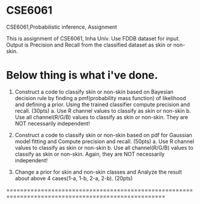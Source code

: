# CSE6061
CSE6061,Probabilistic inference, Assignment

This is assignment of CSE6061, Inha Univ.
Use FDDB dataset for input.
Output is Precision and Recall from the classified dataset as skin or non-skin.

Below thing is what i've done.
====================================================================================================

1. Construct a code to classify skin or non-skin based on Bayesian decision
rule by finding a pmf(probability mass function) of likelihood and defining a
prior. Using the trained classifier compute precision and recall. (30pts)
  a. Use R channel values to classify as skin or non-skin
  b. Use all channel(R/G/B) values to classify as skin or non-skin. They
     are NOT necessarily independent!

2. Construct a code to classify skin or non-skin based on pdf for Gaussian
model fitting and Compute precision and recall. (50pts)
  a. Use R channel values to classify as skin or non-skin
  b. Use all channel(R/G/B) values to classify as skin or non-skin. Again,
     they are NOT necessarily independent!

3. Change a prior for skin and non-skin classes and Analyze the result about
above 4 cases(1-a, 1-b, 2-a, 2-b). (20pts)

====================================================================================================

